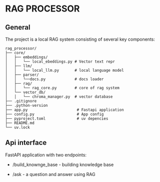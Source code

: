 # RAG PROCESSOR
## General

The project is a local RAG system consisting of several key components:
```text
rag_processor/
├── core/
│   ├── embeddings/
│   │   └── local_ebeddings.py # Vector text repr
│   ├── llm/
│   │   └── local_llm.py       # local language model
│   ├── parser/
│   │   └──docs.py             # docs loader
│   ├── rag/
│   │   └── rag_core.py        # core of rag system
│   └── vector_db/
│   │   └── chroma_manager.py  # vector database
├── .gitignore
├── .python-version  
├── app.py                      # Fastapi application   
├── config.py                   # App config
├── pyproject.toml              # uv depencies
├── README.md
└── uv.lock                                                      
```

## Api interface
FastAPI application with two endpoints:

- /build_knownge_base - building knowledge base

- /ask - a question and answer using RAG
